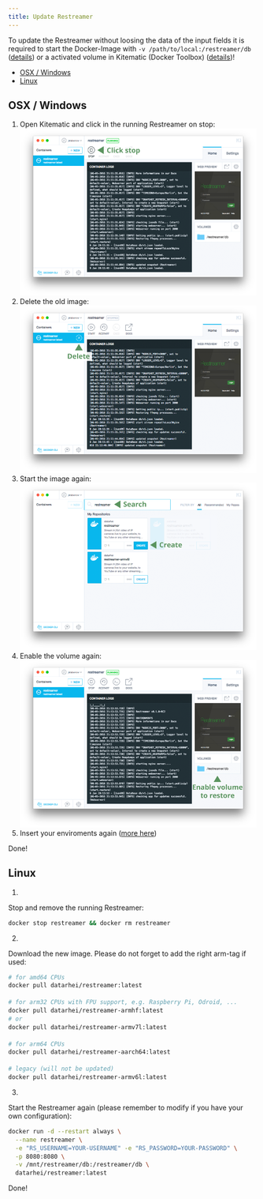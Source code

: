 ```yaml
---
title: Update Restreamer
---
```


To update the Restreamer without loosing the data of the input fields it is required to start the Docker-Image with `-v /path/to/local:/restreamer/db` ([details](installation-linux-64.html#description-of-the-command)) or a activated volume in Kitematic (Docker Toolbox) ([details](installation-osx-windows.html#important-customizations))!

* [OSX / Windows](#osx-windows)
* [Linux](#linux)


## OSX / Windows

1. Open Kitematic and click in the running Restreamer on stop:
![Kitematic](../img/references-updates-stop.png)
2. Delete the old image:
![Kitematic](../img/references-updates-delete.png)
3. Start the image again: 
![Kitematic](../img/references-updates-create.png)
4. Enable the volume again:
![Kitematic](../img/references-updates-db-restore.png)
5. Insert your enviroments again ([more here](installation-osx-windows.html#important-customizations))

Done! 

## Linux

1.
  Stop and remove the running Restreamer:   
  ```sh
  docker stop restreamer && docker rm restreamer
  ```
2.
  Download the new image. Please do not forget to add the right arm-tag if used:
  ```sh
  # for amd64 CPUs
  docker pull datarhei/restreamer:latest  

  # for arm32 CPUs with FPU support, e.g. Raspberry Pi, Odroid, ...
  docker pull datarhei/restreamer-armhf:latest
  # or
  docker pull datarhei/restreamer-armv7l:latest

  # for arm64 CPUs
  docker pull datarhei/restreamer-aarch64:latest

  # legacy (will not be updated)
  docker pull datarhei/restreamer-armv6l:latest
  ```
3.
  Start the Restreamer again (please remember to modify if you have your own configuration):   
  ```sh
  docker run -d --restart always \
    --name restreamer \
    -e "RS_USERNAME=YOUR-USERNAME" -e "RS_PASSWORD=YOUR-PASSWORD" \
    -p 8080:8080 \
    -v /mnt/restreamer/db:/restreamer/db \
    datarhei/restreamer:latest
  ```

Done!
